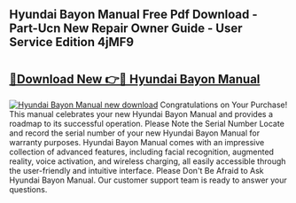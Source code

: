 ## Hyundai Bayon Manual Free Pdf Download - Part-Ucn New Repair Owner Guide - User Service Edition 4jMF9

# <h2><a href="http://bc98649.oget.top/?id=Hyundai+Bayon+Manual">🔗Download New 👉🔴 Hyundai Bayon Manual</a></h2>

[![Hyundai Bayon Manual new download](https://i.imgur.com/5g1atiW.png)](http://bc98649.oget.top/?id=Hyundai+Bayon+Manual)
Congratulations on Your Purchase! This manual celebrates your new Hyundai Bayon Manual and provides a roadmap to its successful operation. Please Note the Serial Number Locate and record the serial number of your new Hyundai Bayon Manual for warranty purposes. Hyundai Bayon Manual comes with an impressive collection of advanced features, including facial recognition, augmented reality, voice activation, and wireless charging, all easily accessible through the user-friendly and intuitive interface. Please Don't Be Afraid to Ask Hyundai Bayon Manual. Our customer support team is ready to answer your questions.
